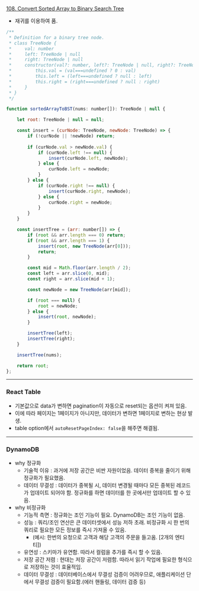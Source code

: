 [108. Convert Sorted Array to Binary Search Tree](https://leetcode.com/problems/convert-sorted-array-to-binary-search-tree/)

- 재귀를 이용하여 품.

```js
/**
 * Definition for a binary tree node.
 * class TreeNode {
 *     val: number
 *     left: TreeNode | null
 *     right: TreeNode | null
 *     constructor(val?: number, left?: TreeNode | null, right?: TreeNode | null) {
 *         this.val = (val===undefined ? 0 : val)
 *         this.left = (left===undefined ? null : left)
 *         this.right = (right===undefined ? null : right)
 *     }
 * }
 */

function sortedArrayToBST(nums: number[]): TreeNode | null {

    let root: TreeNode | null = null;

    const insert = (curNode: TreeNode, newNode: TreeNode) => {
        if (!curNode || !newNode) return;
        
        if (curNode.val > newNode.val) {
            if (curNode.left !== null) {
                insert(curNode.left, newNode);
            } else {
                curNode.left = newNode;
            }
        } else {
            if (curNode.right !== null) {
                insert(curNode.right, newNode);
            } else {
                curNode.right = newNode;
            }
        }
    }

    const insertTree = (arr: number[]) => {
        if (root && arr.length === 0) return;
        if (root && arr.length === 1) {
            insert(root, new TreeNode(arr[0]));
            return;
        }

        const mid = Math.floor(arr.length / 2);
        const left = arr.slice(0, mid);
        const right = arr.slice(mid + 1);

        const newNode = new TreeNode(arr[mid]);

        if (root === null) {
            root = newNode;
        } else {
            insert(root, newNode);
        }

        insertTree(left);
        insertTree(right);
    }

    insertTree(nums);

    return root;
};
```

---
### React Table
- 기본값으로 data가 변하면 pagination이 자동으로 reset되는 옵션이 켜져 있음.
- 이에 따라 페이지는 1페이지가 아니지만, 데이터가 변하면 1페이지로 변하는 현상 발생.
- table option에서 `autoResetPageIndex: false`을 해주면 해결됨.
---
### DynamoDB
- why 정규화
  - 기술적 이유 : 과거에 저장 공간은 비싼 자원이었음. 데이터 중복을 줄이기 위해 정규화가 필요했음.
  - 데이터 무결성 : 데이터가 중복될 시, 데이터 변경될 때마다 모든 중복된 레코드가 업데이트 되어야 함. 정규화를 하면 데이터를 한 곳에서만 업데이트 할 수 있음.
- why 비정규화
  - 기능적 측면 : 정규화는 조인 기능이 필요. DynamoDB는 조인 기능이 없음.
  - 성능 : 쿼리/조인 연산은 큰 데이터셋에서 성능 저하 초래. 비정규화 시 한 번의 쿼리로 필요한 모든 정보를 즉시 가져올 수 있음.
    - (예시: 한번의 요청으로 고객과 해당 고객의 주문을 들고옴. [2개의 엔티티])
  - 유연성 : 스키마가 유연함. 따라서 컬럼을 추가를 즉시 할 수 있음.
  - 저장 공간 저렴 : 현대는 저장 공간이 저렴함. 따라서 읽기 작업에 필요한 형식으로 저장하는 것이 효율적임.
  - 데이터 무결성 : 데이터베이스에서 무결성 검증이 어려우므로, 애플리케이션 단에서 무결성 검증이 필요함.(에러 핸들링, 데이터 검증 등)